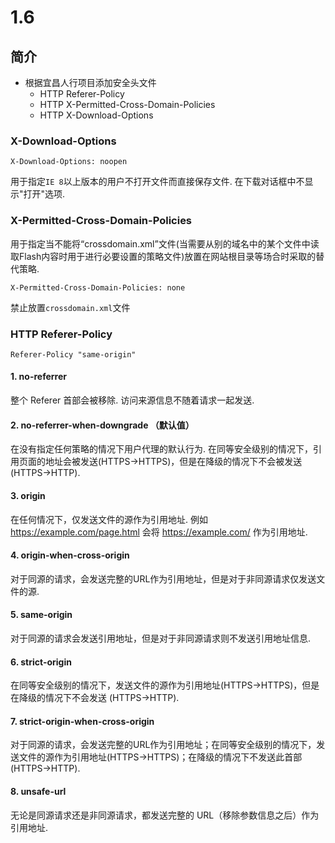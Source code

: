 # 1.6

## 简介

* 根据宜昌人行项目添加安全头文件
	* HTTP Referer-Policy
	* HTTP X-Permitted-Cross-Domain-Policies
	* HTTP X-Download-Options

### X-Download-Options

`X-Download-Options: noopen`

用于指定`IE 8`以上版本的用户不打开文件而直接保存文件. 在下载对话框中不显示"打开"选项.

### X-Permitted-Cross-Domain-Policies

用于指定当不能将“crossdomain.xml”文件(当需要从别的域名中的某个文件中读取Flash内容时用于进行必要设置的策略文件)放置在网站根目录等场合时采取的替代策略.

`X-Permitted-Cross-Domain-Policies: none`

禁止放置`crossdomain.xml`文件

### HTTP Referer-Policy

`Referer-Policy "same-origin"`

#### 1. no-referrer

整个 Referer  首部会被移除. 访问来源信息不随着请求一起发送. 

#### 2. no-referrer-when-downgrade （默认值）
    
在没有指定任何策略的情况下用户代理的默认行为. 在同等安全级别的情况下，引用页面的地址会被发送(HTTPS->HTTPS)，但是在降级的情况下不会被发送 (HTTPS->HTTP). 

#### 3. origin

在任何情况下，仅发送文件的源作为引用地址. 例如  https://example.com/page.html 会将 https://example.com/ 作为引用地址. 

#### 4. origin-when-cross-origin
    
对于同源的请求，会发送完整的URL作为引用地址，但是对于非同源请求仅发送文件的源. 

#### 5. same-origin

对于同源的请求会发送引用地址，但是对于非同源请求则不发送引用地址信息. 

#### 6. strict-origin

在同等安全级别的情况下，发送文件的源作为引用地址(HTTPS->HTTPS)，但是在降级的情况下不会发送 (HTTPS->HTTP). 

#### 7. strict-origin-when-cross-origin

对于同源的请求，会发送完整的URL作为引用地址；在同等安全级别的情况下，发送文件的源作为引用地址(HTTPS->HTTPS)；在降级的情况下不发送此首部 (HTTPS->HTTP). 

#### 8. unsafe-url

无论是同源请求还是非同源请求，都发送完整的 URL（移除参数信息之后）作为引用地址.  